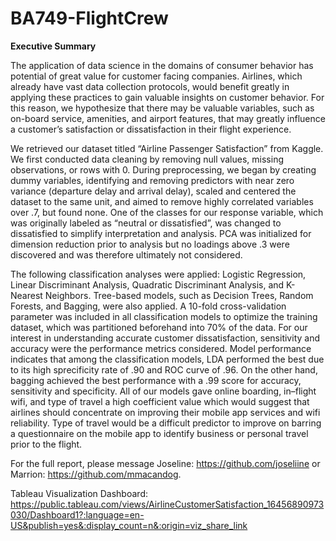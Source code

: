 # BA749-FlightCrew

<b> Executive Summary </b>

The application of data science in the domains of consumer behavior has potential of great value for customer facing companies. Airlines, which already have vast data collection protocols, would benefit greatly in applying these practices to gain valuable insights on customer behavior. For this reason, we hypothesize that there may be valuable variables, such as on-board service, amenities, and airport features, that may greatly influence a customer’s satisfaction or dissatisfaction in their flight experience.

We retrieved our dataset titled “Airline Passenger Satisfaction” from Kaggle. We first conducted data cleaning by removing null values, missing observations, or rows with 0. During preprocessing, we began by creating dummy variables, identifying and removing predictors with near zero variance (departure delay and arrival delay), scaled and centered the dataset to the same unit, and aimed to remove highly correlated variables over .7, but found none. One of the classes for our response variable, which was originally labeled as “neutral or dissatisfied”, was changed to dissatisfied to simplify interpretation and analysis.
PCA was initialized for dimension reduction prior to analysis but no loadings above .3 were discovered and was therefore ultimately not considered. 

The following classification analyses were applied: Logistic Regression, Linear Discriminant Analysis, Quadratic Discriminant Analysis, and K-Nearest Neighbors. Tree-based models, such as Decision Trees, Random Forests, and Bagging, were also applied. A 10-fold cross-validation parameter was included in all classification models to optimize the training dataset, which was partitioned beforehand into 70% of the data. For our interest in understanding accurate customer dissatisfaction, sensitivity and accuracy were the performance metrics considered. Model performance indicates that among the classification models, LDA performed the best due to its high sprecificity rate of .90 and ROC curve of .96. On the other hand, bagging achieved the best performance with a .99 score for accuracy, sensitivity and specificity. All of our models gave online boarding, in–flight wifi, and type of travel a high coefficient value which would suggest that airlines should concentrate on improving their mobile app services and wifi reliability. Type of travel would be a difficult predictor to improve on barring a questionnaire on the mobile app to identify business or personal travel prior to the flight.

For the full report, please message Joseline: https://github.com/joseliine or Marrion: https://github.com/mmacandog.

Tableau Visualization Dashboard: https://public.tableau.com/views/AirlineCustomerSatisfaction_16456890973030/Dashboard1?:language=en-US&publish=yes&:display_count=n&:origin=viz_share_link
